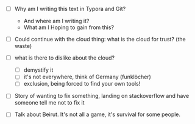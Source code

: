 - [ ] Why am I writing this text in Typora and Git?
  - And where am I writing it?
  - What am I Hoping to gain from this?

- [ ] Could continue with the cloud thing: what is the cloud for trust? (the waste)
- [ ] what is there to dislike about the cloud?
  - [ ] demystify it
  - [ ] it's not everywhere, think of Germany (funklöcher)
  - [ ] exclusion, being forced to find your own tools!
- [ ] Story of wanting to fix something, landing on stackoverflow and have someone tell me not to fix it
- [ ] Talk about Beirut. It's not all a game, it's survival for some people.